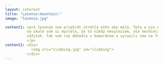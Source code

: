 ```yaml
---
layout: interest
title: "Lezenie:mountain:"
image: "lezenie.jpg"

content1: <p>S lezením som prvýkrát stretla ešte ako malá. Teta a ujo nás zobrali na jednu ferratu do Rakúska. Prvých 5 minút
          na skale som si myslela, že to nikdy nevyleziem, ale nechcela som sa nechať zahanbiť, tak som pokračovala a zrazu to išlo oveľa lepšie. Po tomto som sa lezeniu niekoľko rokov nevenovala. Stále som však spomínala aký to bol vtedy super
          zážitok. Tak som raz dohodla s kamarátom a vyrazili sme na ferratu. Odvtedy sa stále viac snažím lezeniu venovať. Začala som chodiť na lezeckú stenu a trénovať. Myslím, že mi to stále veľmi nejde, ale baví ma to chcem sa zlepšovať.
          </p>
content2: <div>
            <img src="climbing.jpg" id="climbing">
          </div>
---
```

